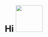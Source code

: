 <div align='center'><h1>Hi <img src="https://cliply.co/wp-content/uploads/2021/08/472108440_HELLO_STICKER_400px.gif" width='85px'></div></h1>
